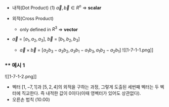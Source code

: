 - 내적(Dot Product)
	(1) $\vec{a}, \vec{b} \in R^n$ => **scalar**
- 외적(Cross Product)
	- only defined in $R^3$ => **vector**

- $\vec{a}$ = $[a_1, a_2, a_3]$, $\vec{b}$ = $[b_1, b_2, b_3]$
	- $\vec{a}\times\vec{b}$ = $[a_2b_3 - a_3b_2, a_3b_1 - a_1b_3, a_1b_2 - a_2 b_1]$ 
![[1-7-1-1.png]]

### ** 예시 1
![[1-7-1-2.png]]
- 벡터 $[1, -7, 1]$과 $[5,2,4]$의 외적을 구하는 과정, 그렇게 도출된 세번째 벡터는 두 벡터에 직교한다. 즉 내적한 값이 0이다(이때 영벡터가 있어도 상관없다).
- 오른손 법칙 (10:00)
